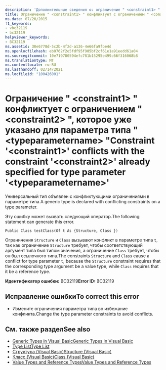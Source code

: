 ```yaml
---
description: 'Дополнительные сведения о: ограничение " <constraint1> " конфликтует с ограничением " <constraint2> ", которое уже указано для параметра типа " <typeparametername> "'
title: Ограничение " <constraint1> " конфликтует с ограничением " <constraint2> ", которое уже указано для параметра типа " <typeparametername> "
ms.date: 07/20/2015
f1_keywords:
- vbc32119
- bc32119
helpviewer_keywords:
- BC32119
ms.assetid: 30e6778d-5c2b-4f2d-a136-4e66fa9fbe4d
ms.openlocfilehash: eb0762f2e5fdf95f905bf2cf61e1a91eedd61a04
ms.sourcegitcommit: 10e719780594efc781b15295e499c66f316068b8
ms.translationtype: MT
ms.contentlocale: ru-RU
ms.lasthandoff: 02/14/2021
ms.locfileid: "100426001"
---
```

# <a name="constraint-constraint1-conflicts-with-the-constraint-constraint2-already-specified-for-type-parameter-typeparametername"></a><span data-ttu-id="fa684-103">Ограничение " \<constraint1> " конфликтует с ограничением " \<constraint2> ", которое уже указано для параметра типа " \<typeparametername> "</span><span class="sxs-lookup"><span data-stu-id="fa684-103">Constraint '\<constraint1>' conflicts with the constraint '\<constraint2>' already specified for type parameter '\<typeparametername>'</span></span>

<span data-ttu-id="fa684-104">Универсальный тип объявлен с конфликтующими ограничениями в параметре типа.</span><span class="sxs-lookup"><span data-stu-id="fa684-104">A generic type is declared with conflicting constraints on a type parameter.</span></span>  
  
 <span data-ttu-id="fa684-105">Эту ошибку может вызвать следующий оператор.</span><span class="sxs-lookup"><span data-stu-id="fa684-105">The following statement can generate this error.</span></span>  
  
 `Public Class testClass(Of t As {Structure, Class })`  
  
 <span data-ttu-id="fa684-106">Ограничения `Structure` и `Class` вызывают конфликт в параметре типа `t`, так как ограничение `Structure` требует, чтобы соответствующий аргумент типа был типом значения, а ограничение `Class` требует, чтобы он был ссылочного типа.</span><span class="sxs-lookup"><span data-stu-id="fa684-106">The constraints `Structure` and `Class` cause a conflict for type parameter `t`, because the `Structure` constraint requires that the corresponding type argument be a value type, while `Class` requires that it be a reference type.</span></span>  
  
 <span data-ttu-id="fa684-107">**Идентификатор ошибки:** BC32119</span><span class="sxs-lookup"><span data-stu-id="fa684-107">**Error ID:** BC32119</span></span>  
  
## <a name="to-correct-this-error"></a><span data-ttu-id="fa684-108">Исправление ошибки</span><span class="sxs-lookup"><span data-stu-id="fa684-108">To correct this error</span></span>  
  
- <span data-ttu-id="fa684-109">Измените ограничения параметра типа во избежание конфликта.</span><span class="sxs-lookup"><span data-stu-id="fa684-109">Change the type parameter constraints to avoid conflicts.</span></span>  
  
## <a name="see-also"></a><span data-ttu-id="fa684-110">См. также раздел</span><span class="sxs-lookup"><span data-stu-id="fa684-110">See also</span></span>

- [<span data-ttu-id="fa684-111">Generic Types in Visual Basic</span><span class="sxs-lookup"><span data-stu-id="fa684-111">Generic Types in Visual Basic</span></span>](../programming-guide/language-features/data-types/generic-types.md)
- [<span data-ttu-id="fa684-112">Type List</span><span class="sxs-lookup"><span data-stu-id="fa684-112">Type List</span></span>](../language-reference/statements/type-list.md)
- [<span data-ttu-id="fa684-113">Структура (Visual Basic)</span><span class="sxs-lookup"><span data-stu-id="fa684-113">Structure (Visual Basic)</span></span>](../language-reference/statements/structure-statement.md)
- [<span data-ttu-id="fa684-114">Класс (Visual Basic)</span><span class="sxs-lookup"><span data-stu-id="fa684-114">Class (Visual Basic)</span></span>](../language-reference/statements/class-statement.md)
- [<span data-ttu-id="fa684-115">Value Types and Reference Types</span><span class="sxs-lookup"><span data-stu-id="fa684-115">Value Types and Reference Types</span></span>](../programming-guide/language-features/data-types/value-types-and-reference-types.md)
